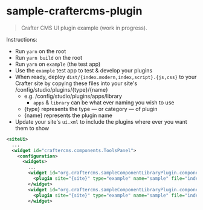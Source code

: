 # sample-craftercms-plugin

> Crafter CMS UI plugin example (work in progress).

Instructions:
- Run `yarn` on the root
- Run `yarn build` on the root
- Run `yarn` on `example` (the test app)
- Use the `example` test app to test & develop your plugins
- When ready, deploy `dist/{index.modern,index,script}.{js,css}` to your Crafter site by
  copying these files into your site's /config/studio/plugins/{type}/{name}
  - e.g. /config/studio/plugins/apps/library
    - `apps` & `library` can be what ever naming you wish to use
  - {type} represents the type — or category — of plugin
  - {name} represents the plugin name
- Update your site's `ui.xml` to include the plugins where ever you want them to show
```xml
<siteUi>
  ...
  <widget id="craftercms.components.ToolsPanel">
    <configuration>
      <widgets>
        ...
        <widget id="org.craftercms.sampleComponentLibraryPlugin.components.reactComponent">
          <plugin site="{site}" type="example" name="sample" file="index.modern.js" />
        </widget>
        <widget id="org.craftercms.sampleComponentLibraryPlugin.components.nonReactComponent">
          <plugin site="{site}" type="example" name="sample" file="index.modern.js" />
        </widget>
```
